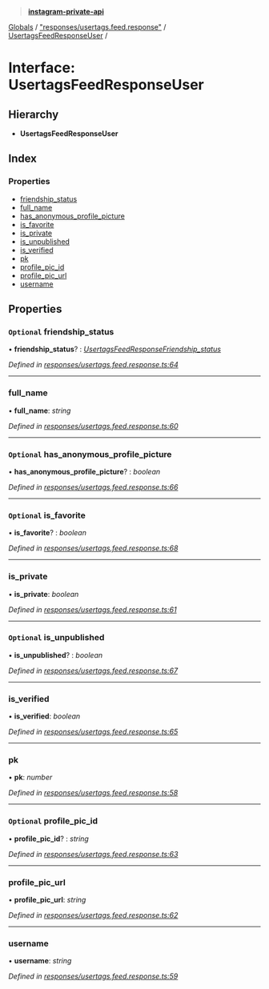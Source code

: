 > **[instagram-private-api](../README.md)**

[Globals](../README.md) / ["responses/usertags.feed.response"](../modules/_responses_usertags_feed_response_.md) / [UsertagsFeedResponseUser](_responses_usertags_feed_response_.usertagsfeedresponseuser.md) /

# Interface: UsertagsFeedResponseUser

## Hierarchy

* **UsertagsFeedResponseUser**

## Index

### Properties

* [friendship_status](_responses_usertags_feed_response_.usertagsfeedresponseuser.md#optional-friendship_status)
* [full_name](_responses_usertags_feed_response_.usertagsfeedresponseuser.md#full_name)
* [has_anonymous_profile_picture](_responses_usertags_feed_response_.usertagsfeedresponseuser.md#optional-has_anonymous_profile_picture)
* [is_favorite](_responses_usertags_feed_response_.usertagsfeedresponseuser.md#optional-is_favorite)
* [is_private](_responses_usertags_feed_response_.usertagsfeedresponseuser.md#is_private)
* [is_unpublished](_responses_usertags_feed_response_.usertagsfeedresponseuser.md#optional-is_unpublished)
* [is_verified](_responses_usertags_feed_response_.usertagsfeedresponseuser.md#is_verified)
* [pk](_responses_usertags_feed_response_.usertagsfeedresponseuser.md#pk)
* [profile_pic_id](_responses_usertags_feed_response_.usertagsfeedresponseuser.md#optional-profile_pic_id)
* [profile_pic_url](_responses_usertags_feed_response_.usertagsfeedresponseuser.md#profile_pic_url)
* [username](_responses_usertags_feed_response_.usertagsfeedresponseuser.md#username)

## Properties

### `Optional` friendship_status

• **friendship_status**? : *[UsertagsFeedResponseFriendship_status](_responses_usertags_feed_response_.usertagsfeedresponsefriendship_status.md)*

*Defined in [responses/usertags.feed.response.ts:64](https://github.com/dilame/instagram-private-api/blob/173bc62/src/responses/usertags.feed.response.ts#L64)*

___

###  full_name

• **full_name**: *string*

*Defined in [responses/usertags.feed.response.ts:60](https://github.com/dilame/instagram-private-api/blob/173bc62/src/responses/usertags.feed.response.ts#L60)*

___

### `Optional` has_anonymous_profile_picture

• **has_anonymous_profile_picture**? : *boolean*

*Defined in [responses/usertags.feed.response.ts:66](https://github.com/dilame/instagram-private-api/blob/173bc62/src/responses/usertags.feed.response.ts#L66)*

___

### `Optional` is_favorite

• **is_favorite**? : *boolean*

*Defined in [responses/usertags.feed.response.ts:68](https://github.com/dilame/instagram-private-api/blob/173bc62/src/responses/usertags.feed.response.ts#L68)*

___

###  is_private

• **is_private**: *boolean*

*Defined in [responses/usertags.feed.response.ts:61](https://github.com/dilame/instagram-private-api/blob/173bc62/src/responses/usertags.feed.response.ts#L61)*

___

### `Optional` is_unpublished

• **is_unpublished**? : *boolean*

*Defined in [responses/usertags.feed.response.ts:67](https://github.com/dilame/instagram-private-api/blob/173bc62/src/responses/usertags.feed.response.ts#L67)*

___

###  is_verified

• **is_verified**: *boolean*

*Defined in [responses/usertags.feed.response.ts:65](https://github.com/dilame/instagram-private-api/blob/173bc62/src/responses/usertags.feed.response.ts#L65)*

___

###  pk

• **pk**: *number*

*Defined in [responses/usertags.feed.response.ts:58](https://github.com/dilame/instagram-private-api/blob/173bc62/src/responses/usertags.feed.response.ts#L58)*

___

### `Optional` profile_pic_id

• **profile_pic_id**? : *string*

*Defined in [responses/usertags.feed.response.ts:63](https://github.com/dilame/instagram-private-api/blob/173bc62/src/responses/usertags.feed.response.ts#L63)*

___

###  profile_pic_url

• **profile_pic_url**: *string*

*Defined in [responses/usertags.feed.response.ts:62](https://github.com/dilame/instagram-private-api/blob/173bc62/src/responses/usertags.feed.response.ts#L62)*

___

###  username

• **username**: *string*

*Defined in [responses/usertags.feed.response.ts:59](https://github.com/dilame/instagram-private-api/blob/173bc62/src/responses/usertags.feed.response.ts#L59)*